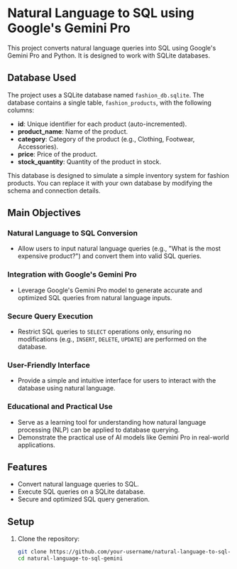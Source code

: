 # Natural Language to SQL using Google's Gemini Pro

This project converts natural language queries into SQL using Google's Gemini Pro and Python. It is designed to work with SQLite databases.

## Database Used

The project uses a SQLite database named `fashion_db.sqlite`. The database contains a single table, `fashion_products`, with the following columns:

- **id**: Unique identifier for each product (auto-incremented).
- **product_name**: Name of the product.
- **category**: Category of the product (e.g., Clothing, Footwear, Accessories).
- **price**: Price of the product.
- **stock_quantity**: Quantity of the product in stock.

This database is designed to simulate a simple inventory system for fashion products. You can replace it with your own database by modifying the schema and connection details.

## Main Objectives

### Natural Language to SQL Conversion
- Allow users to input natural language queries (e.g., "What is the most expensive product?") and convert them into valid SQL queries.

### Integration with Google's Gemini Pro
- Leverage Google's Gemini Pro model to generate accurate and optimized SQL queries from natural language inputs.

### Secure Query Execution
- Restrict SQL queries to `SELECT` operations only, ensuring no modifications (e.g., `INSERT`, `DELETE`, `UPDATE`) are performed on the database.

### User-Friendly Interface
- Provide a simple and intuitive interface for users to interact with the database using natural language.

### Educational and Practical Use
- Serve as a learning tool for understanding how natural language processing (NLP) can be applied to database querying.
- Demonstrate the practical use of AI models like Gemini Pro in real-world applications.


## Features
- Convert natural language queries to SQL.
- Execute SQL queries on a SQLite database.
- Secure and optimized SQL query generation.

## Setup

1. Clone the repository:
   ```bash
   git clone https://github.com/your-username/natural-language-to-sql-gemini.git
   cd natural-language-to-sql-gemini
